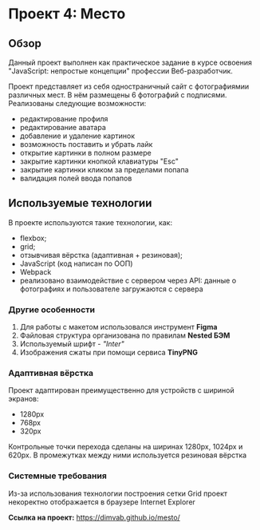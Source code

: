 # Проект 4: Место

## Обзор
Данный проект выполнен как практическое задание в курсе освоения "JavaScript: непростые концепции" профессии Веб-разработчик.

Проект представляет из себя одностраничный сайт с фотографиямии различных мест. В нём размещены 6 фотографий с подписями. Реализованы следующие возможности:
* редактирование профиля
* редактирование аватара
* добавление и удаление картинок
* возможность поставить и убрать лайк
* открытие картинки в полном размере
* закрытие картинки кнопкой клавиатуры "Esc"
* закрытие картинки кликом за пределами попапа
* валидация полей ввода попапов

## Используемые технологии
В проекте используются такие технологии, как:
* flexbox;
* grid;
* отзывчивая вёрстка (адаптивная + резиновая);
* JavaScript (код написан по ООП)
* Webpack
* реализовано взаимодействие с сервером через API: данные о фотографиях и пользователе загружаются с сервера

### Другие особенности
1. Для работы с макетом использовался инструмент **Figma**
2. Файловая структура организована по правилам **Nested БЭМ**
3. Используемый шрифт - *"Inter"*
4. Изображения сжаты при помощи сервиса **TinyPNG**

### Адаптивная вёрстка
Проект адаптирован преимущественно для устройств с шириной экранов:
* 1280px
* 768px
* 320px

Контрольные точки перехода сделаны на ширинах 1280px, 1024px и 620px. В промежутках между ними используется резиновая вёрстка

### Системные требования
Из-за использования технологии построения сетки Grid проект некоректно отображается в браузере Internet Explorer

**Ссылка на проект:**
https://dimvab.github.io/mesto/
